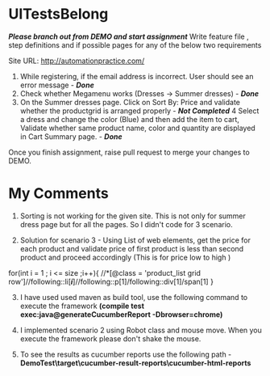 # UITestsBelong

***Please branch out from DEMO and start assignment***
Write feature file , step definitions and if possible pages for any of the below two requirements 

Site URL: http://automationpractice.com/

1.	While registering, if the email address is incorrect. User should see an error message - ***Done***
2.	Check whether Megamenu works (Dresses -> Summer dresses) -  ***Done***
3.	On the Summer dresses page. Click on Sort By: Price and validate whether the productgrid is arranged properly -  ***Not Completed***
4	Select a dress and change the color (Blue) and then add the item to cart, Validate	whether same product name, color and quantity are displayed in Cart Summary page. -  ***Done***


Once you finish assignment,
raise pull request to merge your changes to DEMO. 

# My Comments
1) Sorting is not working for the given site. This is not only for summer dress page but for all the pages. So I didn't code for 3 scenario.

2) Solution for scenario 3 - Using List of web elements, get the price for each product and validate price of first product is less than second product and proceed accordingly (This is for price low to high ) 

for(int i = 1 ; i <= size ;i++){
//*[@class = 'product_list grid row']//following::li[***i***]//following::p[1]/following::div[1]/span[1]
}

3) I have used used maven as build tool, use the following command to execute the framework **(compile test exec:java@generateCucumberReport -Dbrowser=chrome)**

4) I implemented scenario 2 using Robot class and mouse move. When you execute the framework please don't shake the mouse.

5) To see the results as cucumber reports use the following path - **DemoTest\target\cucumber-result-reports\cucumber-html-reports**
 

 

